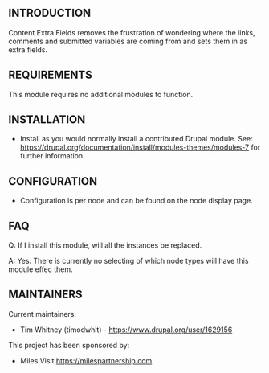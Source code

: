 INTRODUCTION
------------
Content Extra Fields removes the frustration of wondering where the links, comments
and submitted variables are coming from and sets them in as extra fields.


REQUIREMENTS
------------
This module requires no additional modules to function.


INSTALLATION
------------
 * Install as you would normally install a contributed Drupal module. See:
   https://drupal.org/documentation/install/modules-themes/modules-7
   for further information.


CONFIGURATION
-------------
 * Configuration is per node and can be found on the node display page.


FAQ
---
Q: If I install this module, will all the instances be replaced.

A: Yes. There is currently no selecting of which node types will have this module
effec them.


MAINTAINERS
-----------
Current maintainers:
 * Tim Whitney (timodwhit) - https://www.drupal.org/user/1629156


This project has been sponsored by:
 * Miles
 Visit https://milespartnership.com
